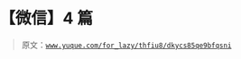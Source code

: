 # 【微信】4 篇

> 原文：[`www.yuque.com/for_lazy/thfiu8/dkycs85qe9bfqsni`](https://www.yuque.com/for_lazy/thfiu8/dkycs85qe9bfqsni)

